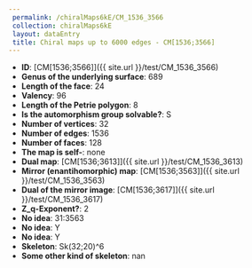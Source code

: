 ```yaml
--- 
 permalink: /chiralMaps6kE/CM_1536_3566 
 collection: chiralMaps6kE
 layout: dataEntry
 title: Chiral maps up to 6000 edges - CM[1536;3566]
---
```


- **ID**: [CM[1536;3566]]({{ site.url }}/test/CM_1536_3566)
- **Genus of the underlying surface**: 689
- **Length of the face**: 24
- **Valency**: 96
- **Length of the Petrie polygon**: 8
- **Is the automorphism group solvable?**: S
- **Number of vertices**: 32
- **Number of edges**: 1536
- **Number of faces**: 128
- **The map is self-**: none
- **Dual map**: [CM[1536;3613]]({{ site.url }}/test/CM_1536_3613)
- **Mirror (enantihomorphic) map**: [CM[1536;3563]]({{ site.url }}/test/CM_1536_3563)
- **Dual of the mirror image**: [CM[1536;3617]]({{ site.url }}/test/CM_1536_3617)
- **Z_q-Exponent?**: 2
- **No idea**:  31:3563
- **No idea**: Y
- **No idea**: Y
- **Skeleton**: Sk(32;20)^6
- **Some other kind of skeleton**: nan
